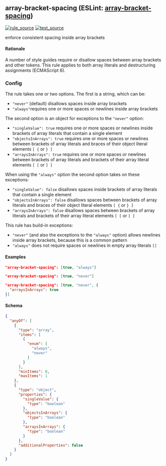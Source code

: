 <!-- Start:AutoDoc:: Modify `src/readme/rules.ts` and run `gulp readme` to update block -->
## array-bracket-spacing (ESLint: [array-bracket-spacing](http://eslint.org/docs/rules/array-bracket-spacing))
[![rule_source](https://img.shields.io/badge/%F0%9F%93%8F%20rule-source-green.svg)](https://github.com/buzinas/tslint-eslint-rules/blob/master/src/rules/arrayBracketSpacingRule.ts)
[![test_source](https://img.shields.io/badge/%F0%9F%93%98%20test-source-blue.svg)](https://github.com/buzinas/tslint-eslint-rules/blob/master/src/test/rules/arrayBracketSpacingRuleTests.ts)

enforce consistent spacing inside array brackets

#### Rationale

A number of style guides require or disallow spaces between array brackets and other tokens.
This rule applies to both array literals and destructuring assignments (ECMAScript 6).

### Config

The rule takes one or two options. The first is a string, which can be:

- `"never"` (default) disallows spaces inside array brackets
- `"always"`requires one or more spaces or newlines inside array brackets

The second option is an object for exceptions to the `"never"` option:

- `"singleValue": true` requires one or more spaces or newlines inside brackets of array
                          literals that contain a single element
- `"objectsInArrays": true` requires one or more spaces or newlines between brackets of
                              array literals and braces of their object literal elements
                              `[ {` or `} ]`
- `"arraysInArrays": true` requires one or more spaces or newlines between brackets of
                             array literals and brackets of their array literal elements
                             `[ [` or `] ]`

When using the `"always"` option the second option takes on these exceptions:

- `"singleValue": false` disallows spaces inside brackets of array literals that contain a
                           single element
- `"objectsInArrays": false` disallows spaces between brackets of array literals and braces
                               of their object literal elements `[ {` or `} ]`
- `"arraysInArrays": false` disallows spaces between brackets of array literals and brackets
                              of their array literal elements `[ [` or `] ]`

This rule has build-in exceptions:

- `"never"` (and also the exceptions to the `"always"` option) allows newlines inside
              array brackets, because this is a common pattern
- `"always"` does not require spaces or newlines in empty array literals `[]`

#### Examples

```json
"array-bracket-spacing": [true, "always"]
```

```json
"array-bracket-spacing": [true, "never"]
```

```json
"array-bracket-spacing": [true, "never", {
  "arraysInArrays": true
}]
```
#### Schema

```json
{
  "anyOf": [
    {
      "type": "array",
      "items": [
        {
          "enum": [
            "always",
            "never"
          ]
        }
      ],
      "minItems": 0,
      "maxItems": 1
    },
    {
      "type": "object",
      "properties": {
        "singleValue": {
          "type": "boolean"
        },
        "objectsInArrays": {
          "type": "boolean"
        },
        "arraysInArrays": {
          "type": "boolean"
        }
      },
      "additionalProperties": false
    }
  ]
}
```
<!-- End:AutoDoc -->
